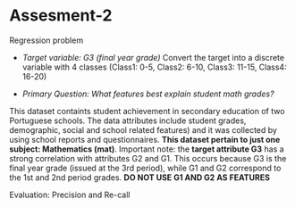 # Assesment-2
Regression problem


- *Target variable: G3 (final year grade)*
Convert the target into a discrete variable with 4 classes (Class1: 0-5, Class2: 6-10, Class3: 11-15, Class4: 16-20)

- *Primary Question: What features best explain student math grades?*

This dataset containts student achievement in secondary education of two Portuguese schools. The data attributes include student grades, demographic, social and school related features) and it was collected by using school reports and questionnaires. **This dataset pertain to just one subject: Mathematics (mat)**. Important note: the **target attribute G3** has a strong correlation with attributes G2 and G1. This occurs because G3 is the final year grade (issued at the 3rd period), while G1 and G2 correspond to the 1st and 2nd period grades. **DO NOT USE G1 AND G2 AS FEATURES**


Evaluation: Precision and Re-call 
